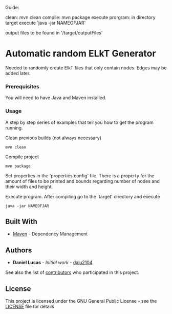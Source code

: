 Guide:

clean: mvn clean
compile: mvn package
execute prorgram: in directory target execute 'java -jar NAMEOFJAR'

output files to be found in '/target/outputFiles'

# Automatic random ELkT Generator

Needed to randomly create ElkT files that only contain nodes. Edges may be added later.

### Prerequisites

You will need to have Java and Maven installed.

### Usage

A step by step series of examples that tell you how to get the program running.

Clean previous builds (not always necessary)

```
mvn clean
```

Compile project

```
mvn package
```

Set properties in the 'properties.config' file. There is a property for the amount of files to be printed and bounds regarding number of nodes and their width and height.

Execute program. After compiling go to the 'target' directory and execute

```
java -jar NAMEOFJAR
```


## Built With

* [Maven](https://maven.apache.org/) - Dependency Management


## Authors

* **Daniel Lucas** - *Initial work* - [dalu2104](https://github.com/dalu2104)

See also the list of [contributors](https://github.com/your/project/contributors) who participated in this project.

## License

This project is licensed under the GNU General Public License - see the [LICENSE](LICENSE) file for details
